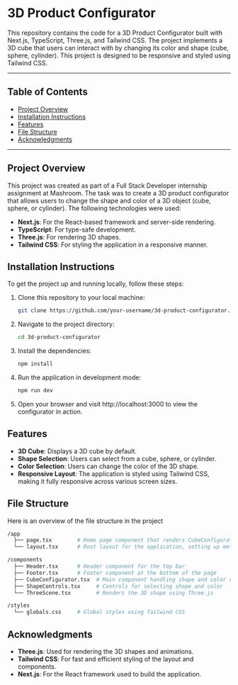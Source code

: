 # 3D Product Configurator

This repository contains the code for a 3D Product Configurator built with Next.js, TypeScript, Three.js, and Tailwind CSS. The project implements a 3D cube that users can interact with by changing its color and shape (cube, sphere, cylinder). This project is designed to be responsive and styled using Tailwind CSS.

---

## Table of Contents

- [Project Overview](#project-overview)
- [Installation Instructions](#installation-instructions)
- [Features](#features)
- [File Structure](#file-structure)
- [Acknowledgments](#acknowledgments)

---

## Project Overview

This project was created as part of a Full Stack Developer internship assignment at Mashroom. The task was to create a 3D product configurator that allows users to change the shape and color of a 3D object (cube, sphere, or cylinder). The following technologies were used:

- **Next.js**: For the React-based framework and server-side rendering.
- **TypeScript**: For type-safe development.
- **Three.js**: For rendering 3D shapes.
- **Tailwind CSS**: For styling the application in a responsive manner.

## Installation Instructions

To get the project up and running locally, follow these steps:

1. Clone this repository to your local machine:
   ```bash
   git clone https://github.com/your-username/3d-product-configurator.git
   ```
2. Navigate to the project directory:
   ```bash
   cd 3d-product-configurator
   ```
3. Install the dependencies:
   ```bash
   npm install
   ```
4. Run the application in development mode:
   ```bash
   npm run dev
   ```
5. Open your browser and visit http://localhost:3000 to view the configurator in action.

## Features

* **3D Cube**: Displays a 3D cube by default.
* **Shape Selection**: Users can select from a cube, sphere, or cylinder.
* **Color Selection**: Users can change the color of the 3D shape.
* **Responsive Layout**: The application is styled using Tailwind CSS, making it fully responsive across various screen sizes.

## File Structure

Here is an overview of the file structure in the project
```bash
/app
  ├── page.tsx        # Home page component that renders CubeConfigurator
  └── layout.tsx      # Root layout for the application, setting up metadata and global styles

/components
  ├── Header.tsx      # Header component for the top bar
  ├── Footer.tsx      # Footer component at the bottom of the page
  ├── CubeConfigurator.tsx  # Main component handling shape and color changes
  ├── ShapeControls.tsx     # Controls for selecting shape and color
  └── ThreeScene.tsx        # Renders the 3D shape using Three.js

/styles
  └── globals.css     # Global styles using Tailwind CSS
```

## Acknowledgments

* **Three.js**: Used for rendering the 3D shapes and animations.
* **Tailwind CSS**: For fast and efficient styling of the layout and components.
* **Next.js**: For the React framework used to build the application.

   
